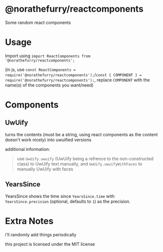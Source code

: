 # @norathefurry/reactcomponents

Some random react components

# Usage

Import using `import ReactComponents from '@norathefurry/reactcomponents';`

(in js, use `const ReactComponents = require('@norathefurry/reactcomponents');`/`const { COMPONENT } = require('@norathefurry/reactcomponents');`, replace `COMPONENT` with the name(s) of the components you want/need)

# Components

## UwUify

turns the contents (must be a string, using react components as the content doesn't work nicely) into uwuified versions

additional information:

> use `UwUify.uwuify` (UwUify being a refrence to the non-constructed class) to UwUify text manually, and `UwUify.uwuifyWithFaces` to manually UwUify with faces

## YearsSince

YearsSince shows the time since `YearsSince.time` with `YearsSince.precision` (optional, defaults to `1`) as the precision.

# Extra Notes

i'll randomly add things periodically

this project is licensed under the MIT license
